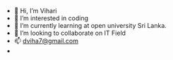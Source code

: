 - 👋 Hi, I’m Vihari
- 👀 I’m interested in coding
- 🌱 I’m currently learning at open university Sri Lanka.
- 💞️ I’m looking to collaborate on IT Field
- 📫 dviha7@gmail.com
- 
<!---
Vihari7/Vihari7 is a ✨ special ✨ repository because its `README.md` (this file) appears on your GitHub profile.
You can click the Preview link to take a look at your changes.
--->
